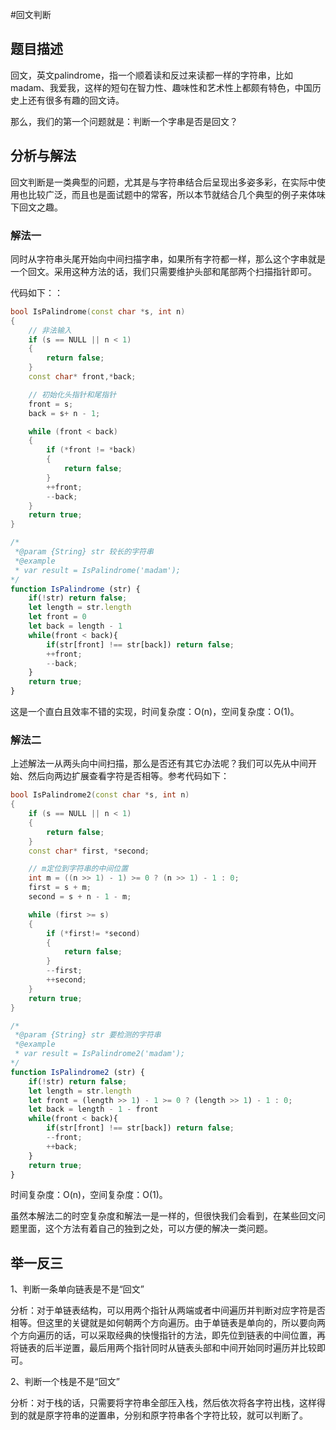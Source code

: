 #回文判断


## 题目描述

回文，英文palindrome，指一个顺着读和反过来读都一样的字符串，比如madam、我爱我，这样的短句在智力性、趣味性和艺术性上都颇有特色，中国历史上还有很多有趣的回文诗。

那么，我们的第一个问题就是：判断一个字串是否是回文？

## 分析与解法

回文判断是一类典型的问题，尤其是与字符串结合后呈现出多姿多彩，在实际中使用也比较广泛，而且也是面试题中的常客，所以本节就结合几个典型的例子来体味下回文之趣。

### 解法一

同时从字符串头尾开始向中间扫描字串，如果所有字符都一样，那么这个字串就是一个回文。采用这种方法的话，我们只需要维护头部和尾部两个扫描指针即可。

代码如下：：

```cpp
bool IsPalindrome(const char *s, int n)
{
 	// 非法输入
 	if (s == NULL || n < 1)
 	{
 		return false;
 	}
 	const char* front,*back;

 	// 初始化头指针和尾指针
 	front = s;
 	back = s+ n - 1;

 	while (front < back)
 	{
 		if (*front != *back)
 		{
 			return false;
 		}
 		++front;
 		--back;
 	}
 	return true;
}
```
```javascript
/*
 *@param {String} str 较长的字符串
 *@example
 * var result = IsPalindrome('madam');
*/
function IsPalindrome (str) {
	if(!str) return false;
	let length = str.length
	let front = 0
	let back = length - 1
	while(front < back){
		if(str[front] !== str[back]) return false;
		++front;
		--back;
	}
	return true;
}
```
这是一个直白且效率不错的实现，时间复杂度：O(n)，空间复杂度：O(1)。


### 解法二

上述解法一从两头向中间扫描，那么是否还有其它办法呢？我们可以先从中间开始、然后向两边扩展查看字符是否相等。参考代码如下：

```cpp
bool IsPalindrome2(const char *s, int n)
{
 	if (s == NULL || n < 1)
 	{
 		return false;
 	}
 	const char* first, *second;

 	// m定位到字符串的中间位置      
 	int m = ((n >> 1) - 1) >= 0 ? (n >> 1) - 1 : 0;
 	first = s + m;
 	second = s + n - 1 - m;

 	while (first >= s)
 	{
 		if (*first!= *second)
 		{
 			return false;
 		}
 		--first;
 		++second;
 	}
 	return true;
}
```
```javascript
/*
 *@param {String} str 要检测的字符串
 *@example
 * var result = IsPalindrome2('madam');
*/
function IsPalindrome2 (str) {
	if(!str) return false;
	let length = str.length
	let front = (length >> 1) - 1 >= 0 ? (length >> 1) - 1 : 0;
	let back = length - 1 - front
	while(front < back){
		if(str[front] !== str[back]) return false;
		--front;
		++back;
	}
	return true;
}
```
时间复杂度：O(n)，空间复杂度：O(1)。

虽然本解法二的时空复杂度和解法一是一样的，但很快我们会看到，在某些回文问题里面，这个方法有着自己的独到之处，可以方便的解决一类问题。

## 举一反三
  
1、判断一条单向链表是不是“回文”  

分析：对于单链表结构，可以用两个指针从两端或者中间遍历并判断对应字符是否相等。但这里的关键就是如何朝两个方向遍历。由于单链表是单向的，所以要向两个方向遍历的话，可以采取经典的快慢指针的方法，即先位到链表的中间位置，再将链表的后半逆置，最后用两个指针同时从链表头部和中间开始同时遍历并比较即可。

2、判断一个栈是不是“回文”  

分析：对于栈的话，只需要将字符串全部压入栈，然后依次将各字符出栈，这样得到的就是原字符串的逆置串，分别和原字符串各个字符比较，就可以判断了。
